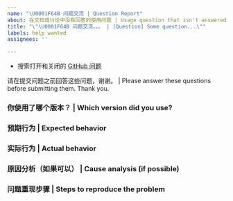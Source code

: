 ```yaml
---
name: "\U0001F64B 问题交流 | Question Report"
about: 在文档或讨论中没有回答的使用问题 | Usage question that isn't answered in docs or discussion
title: "\"\U0001F64B 问题交流。。。 | [Question] Some question...\""
labels: help wanted
assignees: ''

---
```


- 搜索打开和关闭的 [GitHub 问题](https://github.com/eryajf/go-ldap-admin/issues)

请在提交问题之前回答这些问题，谢谢。 | Please answer these questions before submitting them. Thank you.

### 你使用了哪个版本？ | Which version did you use?

### 预期行为 | Expected behavior

### 实际行为 | Actual behavior

### 原因分析（如果可以） | Cause analysis (if possible)

### 问题重现步骤 | Steps to reproduce the problem
